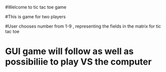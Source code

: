 #Welcome to tic tac toe game

#This is game for two players 

#User chooses number from 1-9 , representing the fields in the matrix for tic tac toe

# GUI game will follow as well as possibiliie to play VS the computer
